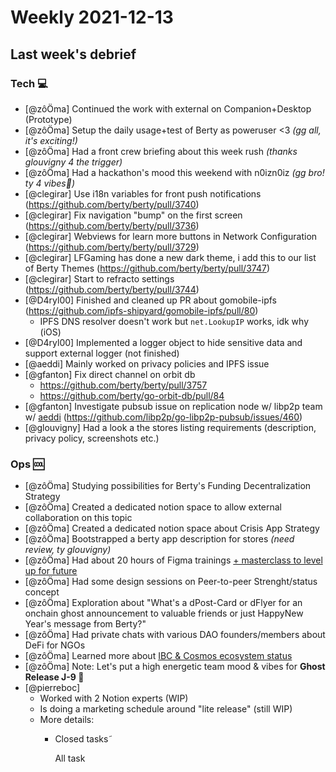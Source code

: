 # Weekly 2021-12-13

## Last week's debrief

### Tech :computer:

- [@zôÖma] Continued the work with external on Companion+Desktop (Prototype)
- [@zôÖma] Setup the daily usage+test of Berty as poweruser <3 *(gg all, it's exciting!)*
- [@zôÖma] Had a front crew briefing about this week rush *(thanks glouvigny 4 the trigger)*
- [@zôÖma] Had a hackathon's mood this weekend with n0izn0iz *(gg bro! ty 4 vibes👏)*
- [@clegirar] Use i18n variables for front push notifications (https://github.com/berty/berty/pull/3740)
- [@clegirar] Fix navigation "bump" on the first screen (https://github.com/berty/berty/pull/3736)
- [@clegirar] Webviews for learn more buttons in Network Configuration (https://github.com/berty/berty/pull/3729)
- [@clegirar] LFGaming has done a new dark theme, i add this to our list of Berty Themes (https://github.com/berty/berty/pull/3747)
- [@clegirar] Start to refracto settings (https://github.com/berty/berty/pull/3744)
- [@D4ryl00] Finished and cleaned up PR about gomobile-ipfs (https://github.com/ipfs-shipyard/gomobile-ipfs/pull/80)
    - IPFS DNS resolver doesn't work but `net.LookupIP` works, idk why (iOS)
- [@D4ryl00] Implemented a logger object to hide sensitive data and support external logger (not finished)
- [@aeddi] Mainly worked on privacy policies and IPFS issue
- [@gfanton] Fix direct channel on orbit db
    - https://github.com/berty/berty/pull/3757
    - https://github.com/berty/go-orbit-db/pull/84
- [@gfanton] Investigate pubsub issue on replication node w/ libp2p team w/ [aeddi](https://www.notion.so/aeddi-108c648893cc434d88355c5e84cacf3c)  (https://github.com/libp2p/go-libp2p-pubsub/issues/460)
- [@glouvigny] Had a look a the stores listing requirements (description, privacy policy, screenshots etc.)

### Ops 🆒

- [@zôÖma] Studying possibilities for Berty's Funding Decentralization Strategy
- [@zôÖma] Created a dedicated notion space to allow external collaboration on this topic
- [@zôÖma] Created a dedicated notion space about Crisis App Strategy
- [@zôÖma] Bootstrapped a berty app description for stores *(need review, ty glouvigny)*
- [@zôÖma] Had about 20 hours of Figma trainings [+ masterclass to level up for future](https://www.youtube.com/watch?v=fNQRXierLhQ)
- [@zôÖma] Had some design sessions on Peer-to-peer Strenght/status concept
- [@zôÖma] Exploration about "What's a dPost-Card or dFlyer for an onchain ghost announcement to valuable friends or just HappyNew Year's message from Berty?"
- [@zôÖma] Had private chats with various DAO founders/members about DeFi for NGOs
- [@zôÖma] Learned more about [IBC & Cosmos ecosystem status](https://www.youtube.com/watch?v=XAetXKTikLM)
- [@zôÖma] Note: Let's put a high energetic team mood & vibes for **Ghost Release J-9 👻**
- [@pierreboc]
    - Worked with 2 Notion experts (WIP)
    - Is doing a marketing schedule around "lite release" (still WIP)
    - More details:
        - Closed tasks˜
            
            All task
